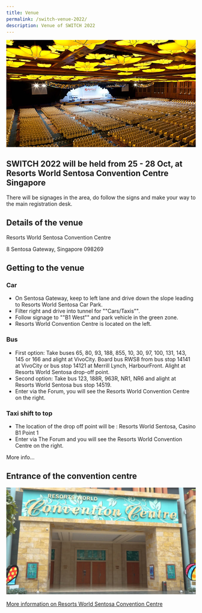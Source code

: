 ```yaml
---
title: Venue
permalink: /switch-venue-2022/
description: Venue of SWITCH 2022
---
```

![Resorts World Sentosa Convention Centre SWITCH 2022](/images/convention%20centre.jpg)

## **SWITCH 2022 will be held from 25 - 28 Oct, at Resorts World Sentosa Convention Centre Singapore**

There will be signages in the area, do follow the signs and make your way to the main registration desk.

## **Details of the venue** 
Resorts World Sentosa Convention Centre 
 
 8 Sentosa Gateway, Singapore 098269

## Getting to the venue

### Car
*   On Sentosa Gateway, keep to left lane and drive down the slope leading to Resorts World Sentosa Car Park.
*   Filter right and drive into tunnel for ""Cars/Taxis"".
*   Follow signage to ""B1 West"" and park vehicle in the green zone.
*   Resorts World Convention Centre is located on the left.

### Bus
*   First option: Take buses 65, 80, 93, 188, 855, 10, 30, 97, 100, 131, 143, 145 or 166 and alight at VivoCity. Board bus RWS8 from bus stop 14141 at VivoCity or bus stop 14121 at Merrill Lynch, HarbourFront. Alight at Resorts World Sentosa drop-off point.
*   Second option: Take bus 123, 188R, 963R, NR1, NR6 and alight at Resorts World Sentosa bus stop 14519.
*   Enter via the Forum, you will see the Resorts World Convention Centre on the right.

### Taxi shift to top
* The location of the drop off point will be : Resorts World Sentosa, Casino B1 Point 1
*   Enter via The Forum and you will see the Resorts World Convention Centre on the right.

More info...


## Entrance of the convention centre
![Entrance of Resorts World Sentosa Convention Centre SWITCH 2022](/images/maxresdefault%20(2).jpg)

[More information on Resorts World Sentosa Convention Centre ](https://www.rwsentosa.com/en)